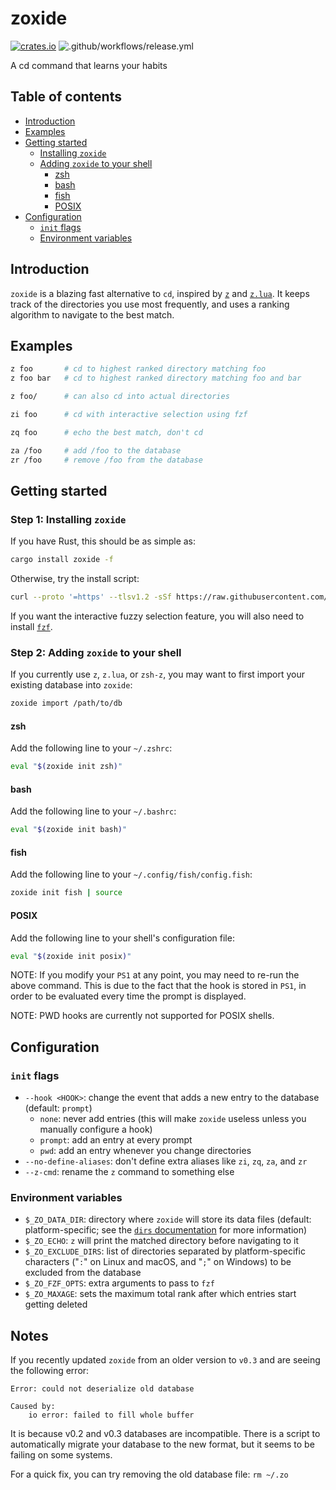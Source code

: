# zoxide

[![crates.io](https://img.shields.io/crates/v/zoxide)](https://crates.io/crates/zoxide)
![.github/workflows/release.yml](https://github.com/ajeetdsouza/zoxide/workflows/.github/workflows/release.yml/badge.svg)

A cd command that learns your habits

## Table of contents

- [Introduction](#introduction)
- [Examples](#examples)
- [Getting started](#getting-started)
  - [Installing `zoxide`](#step-1-installing-zoxide)
  - [Adding `zoxide` to your shell](#step-2-adding-zoxide-to-your-shell)
    - [zsh](#zsh)
    - [bash](#bash)
    - [fish](#fish)
    - [POSIX](#posix)
- [Configuration](#configuration)
  - [`init` flags](#init-flags)
  - [Environment variables](#environment-variables)

## Introduction

`zoxide` is a blazing fast alternative to `cd`, inspired by
[`z`](https://github.com/rupa/z) and [`z.lua`](https://github.com/skywind3000/z.lua).
It keeps track of the directories you use most frequently, and uses a ranking algorithm
to navigate to the best match.

## Examples

```sh
z foo       # cd to highest ranked directory matching foo
z foo bar   # cd to highest ranked directory matching foo and bar

z foo/      # can also cd into actual directories

zi foo      # cd with interactive selection using fzf

zq foo      # echo the best match, don't cd

za /foo     # add /foo to the database
zr /foo     # remove /foo from the database
```

## Getting started

### Step 1: Installing `zoxide`

If you have Rust, this should be as simple as:

```sh
cargo install zoxide -f
```

Otherwise, try the install script:

```sh
curl --proto '=https' --tlsv1.2 -sSf https://raw.githubusercontent.com/ajeetdsouza/zoxide/master/install.sh | sh
```

If you want the interactive fuzzy selection feature, you will also need to install
[`fzf`](https://github.com/junegunn/fzf.git).

### Step 2: Adding `zoxide` to your shell

If you currently use `z`, `z.lua`, or `zsh-z`, you may want to first import
your existing database into `zoxide`:

```sh
zoxide import /path/to/db
```

#### zsh

Add the following line to your `~/.zshrc`:

```sh
eval "$(zoxide init zsh)"
```

#### bash

Add the following line to your `~/.bashrc`:

```sh
eval "$(zoxide init bash)"
```

#### fish

Add the following line to your `~/.config/fish/config.fish`:

```sh
zoxide init fish | source
```

#### POSIX

Add the following line to your shell's configuration file:

```sh
eval "$(zoxide init posix)"
```

NOTE: If you modify your `PS1` at any point, you may need to re-run the above command. This is due
to the fact that the hook is stored in `PS1`, in order to be evaluated every time the prompt is
displayed.

NOTE: PWD hooks are currently not supported for POSIX shells.

## Configuration

### `init` flags

- `--hook <HOOK>`: change the event that adds a new entry to the database (default: `prompt`)
  - `none`: never add entries (this will make `zoxide` useless unless you manually configure a hook)
  - `prompt`: add an entry at every prompt
  - `pwd`: add an entry whenever you change directories
- `--no-define-aliases`: don't define extra aliases like `zi`, `zq`, `za`, and `zr`
- `--z-cmd`: rename the `z` command to something else

### Environment variables

- `$_ZO_DATA_DIR`: directory where `zoxide` will store its data files (default:
  platform-specific; see the [`dirs` documentation] for more information)
- `$_ZO_ECHO`: `z` will print the matched directory before navigating to it
- `$_ZO_EXCLUDE_DIRS`: list of directories separated by platform-specific
  characters ("`:`" on Linux and macOS, and "`;`" on Windows) to be excluded from
  the database
- `$_ZO_FZF_OPTS`: extra arguments to pass to `fzf`
- `$_ZO_MAXAGE`: sets the maximum total rank after which entries start getting deleted

[`dirs` documentation]: https://docs.rs/dirs/latest/dirs/fn.data_local_dir.html

## Notes

If you recently updated `zoxide` from an older version to `v0.3` and are 
seeing the following error:

```
Error: could not deserialize old database

Caused by:
    io error: failed to fill whole buffer
```

It is because v0.2 and v0.3 databases are incompatible. There is a script to 
automatically migrate your database to the new format, but it seems to be 
failing on some systems.

For a quick fix, you can try removing the old database file: `rm ~/.zo`
